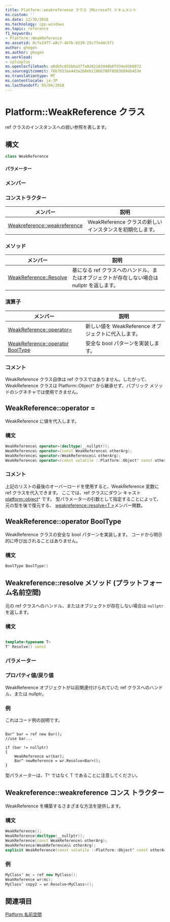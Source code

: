 ```yaml
---
title: Platform::weakreference クラス |Microsoft ドキュメント
ms.custom: ''
ms.date: 12/30/2016
ms.technology: cpp-windows
ms.topic: reference
f1_keywords:
- Platform::WeakReference
ms.assetid: 8cfe1977-a8c7-4b7b-b539-25c77ed4c5f1
author: ghogen
ms.author: ghogen
ms.workload:
- cplusplus
ms.openlocfilehash: a8db5c855b6a377a0202183d48b8fd34e93b6072
ms.sourcegitcommit: 76b7653ae443a2b8eb1186b789f8503609d6453e
ms.translationtype: MT
ms.contentlocale: ja-JP
ms.lasthandoff: 05/04/2018
---
```

# <a name="platformweakreference-class"></a>Platform::WeakReference クラス
ref クラスのインスタンスへの弱い参照を表します。  
  
## <a name="syntax"></a>構文  
  
```cpp 
class WeakReference  
```  
  
#### <a name="parameters"></a>パラメーター  
  
### <a name="members"></a>メンバー  
  
### <a name="constructors"></a>コンストラクター  
  
|メンバー|説明|  
|------------|-----------------|  
|[Weakreference::weakreference](#ctor)|WeakReference クラスの新しいインスタンスを初期化します。|  
  
### <a name="methods"></a>メソッド  
  
|メンバー|説明|  
|------------|-----------------|  
|[WeakReference::Resolve](#resolve)|基になる ref クラスへのハンドル、またはオブジェクトが存在しない場合は nullptr を返します。|  
  
### <a name="operators"></a>演算子  
  
|メンバー|説明|  
|------------|-----------------|  
|[WeakReference::operator=](#operator-assign)|新しい値を WeakReference オブジェクトに代入します。|  
|[WeakReference::operator BoolType](#booltype)|安全な bool パターンを実装します。|  
  
### <a name="remarks"></a>コメント  
 WeakReference クラス自体は ref クラスではありません。したがって、WeakReference クラスは Platform::Object^ から継承せず、パブリック メソッドのシグネチャでは使用できません。  

## <a name="operator-assign"></a> WeakReference::operator =
WeakReference に値を代入します。  
  
### <a name="syntax"></a>構文  
  
```cpp  
WeakReference& operator=(decltype(__nullptr));    
WeakReference& operator=(const WeakReference& otherArg);   
WeakReference& operator=(WeakReference&& otherArg);    
WeakReference& operator=(const volatile ::Platform::Object^ const otherArg); 
```  
  
### <a name="remarks"></a>コメント  
 上記のリストの最後のオーバーロードを使用すると、WeakReference 変数に ref クラスを代入できます。 ここでは、ref クラスにダウン キャスト[platform::object](../cppcx/platform-object-class.md)^ です。 型パラメーターの引数として指定することによって、元の型を後で復元する、 [weakreference::resolve\<T >](#resolve)メンバー関数。  
  
## <a name="booltype"></a> WeakReference::operator BoolType
WeakReference クラスの安全な bool パターンを実装します。 コードから明示的に呼び出されることはありません。  
  
### <a name="syntax"></a>構文  
  
```cpp  
BoolType BoolType()  
```  

## <a name="resolve"></a> Weakreference::resolve メソッド (プラットフォーム名前空間)
元の ref クラスへのハンドル、またはオブジェクトが存在しない場合は `nullptr` を返します。  
  
### <a name="syntax"></a>構文  
  
```cpp  
  
template<typename T>  
T^ Resolve() const  
```  
  
### <a name="parameters"></a>パラメーター  
  
### <a name="property-valuereturn-value"></a>プロパティ値/戻り値  
 WeakReference オブジェクトが以前関連付けられていた ref クラスへのハンドル、または nullptr。  
  
### <a name="example"></a>例  
 これはコード例の説明です。  
  
```  
  
Bar^ bar = ref new Bar();  
//use bar...  
  
if (bar != nullptr)  
{  
    WeakReference wr(bar);  
    Bar^ newReference = wr.Resolve<Bar>();  
}  
```  
  
 型パラメーターは、T^ ではなく T であることに注意してください。  
  
 
## <a name="ctor"></a> Weakreference::weakreference コンス トラクター
WeakReference を構築するさまざまな方法を提供します。  
  
### <a name="syntax"></a>構文  
  
```cpp  
WeakReference();  
WeakReference(decltype(__nullptr));  
WeakReference(const WeakReference& otherArg);  
WeakReference(WeakReference&& otherArg);  
explicit WeakReference(const volatile ::Platform::Object^ const otherArg);  
```  
### <a name="example"></a>例  
  
```cpp    
MyClass^ mc = ref new MyClass();  
WeakReference wr(mc);  
MyClass^ copy2 = wr.Resolve<MyClass>();    
```  
  
## <a name="see-also"></a>関連項目  
 [Platform 名前空間](../cppcx/platform-namespace-c-cx.md)